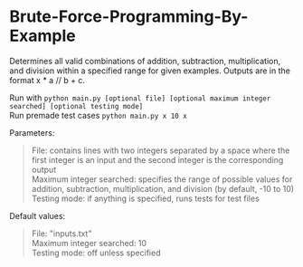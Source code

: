 # Brute-Force-Programming-By-Example

Determines all valid combinations of addition, subtraction, multiplication, and division within a specified range for given examples. Outputs are in the format x * a // b + c.  

Run with `python main.py [optional file] [optional maximum integer searched] [optional testing mode]`  
Run premade test cases `python main.py x 10 x`  

Parameters:
> File: contains lines with two integers separated by a space where the first integer is an input and the second integer is the corresponding output  
> Maximum integer searched: specifies the range of possible values for addition, subtraction, multiplication, and division (by default, -10 to 10)  
> Testing mode: if anything is specified, runs tests for test files  

Default values:
> File: "inputs.txt"  
> Maximum integer searched: 10  
> Testing mode: off unless specified  

